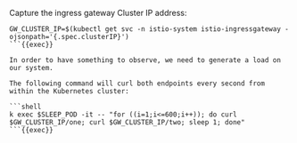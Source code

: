 
Capture the ingress gateway Cluster IP address:

```shell
GW_CLUSTER_IP=$(kubectl get svc -n istio-system istio-ingressgateway -ojsonpath='{.spec.clusterIP}')
```{{exec}}

In order to have something to observe, we need to generate a load on our system.

The following command will curl both endpoints every second from within the Kubernetes cluster:

```shell
k exec $SLEEP_POD -it -- "for ((i=1;i<=600;i++)); do curl $GW_CLUSTER_IP/one; curl $GW_CLUSTER_IP/two; sleep 1; done"
```{{exec}}
